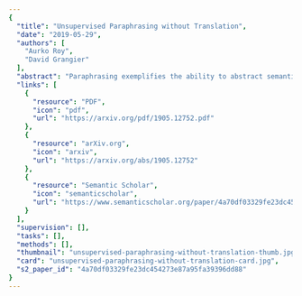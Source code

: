 ```yaml
---
{
  "title": "Unsupervised Paraphrasing without Translation",
  "date": "2019-05-29",
  "authors": [
    "Aurko Roy",
    "David Grangier"
  ],
  "abstract": "Paraphrasing exemplifies the ability to abstract semantic content from surface forms. Recent work on automatic paraphrasing is dominated by methods leveraging Machine Translation (MT) as an intermediate step. This contrasts with humans, who can paraphrase without being bilingual. This work proposes to learn paraphrasing models from an unlabeled monolingual corpus only. To that end, we propose a residual variant of vector-quantized variational auto-encoder. \nWe compare with MT-based approaches on paraphrase identification, generation, and training augmentation. Monolingual paraphrasing outperforms unsupervised translation in all settings. Comparisons with supervised translation are more mixed: monolingual paraphrasing is interesting for identification and augmentation; supervised translation is superior for generation.",
  "links": [
    {
      "resource": "PDF",
      "icon": "pdf",
      "url": "https://arxiv.org/pdf/1905.12752.pdf"
    },
    {
      "resource": "arXiv.org",
      "icon": "arxiv",
      "url": "https://arxiv.org/abs/1905.12752"
    },
    {
      "resource": "Semantic Scholar",
      "icon": "semanticscholar",
      "url": "https://www.semanticscholar.org/paper/4a70df03329fe23dc454273e87a95fa39396dd88"
    }
  ],
  "supervision": [],
  "tasks": [],
  "methods": [],
  "thumbnail": "unsupervised-paraphrasing-without-translation-thumb.jpg",
  "card": "unsupervised-paraphrasing-without-translation-card.jpg",
  "s2_paper_id": "4a70df03329fe23dc454273e87a95fa39396dd88"
}
---
```



